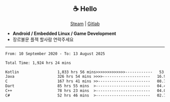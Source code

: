<h2 align="center"> ☕ Hello </h2>

<p align="center">
  <a href="https://steamcommunity.com/id/Niforances/">Steam</a> |
  <a href="https://gitlab.com/niforances">Gitlab</a>
</p>

 - **Android / Embedded Linux / Game Development**
 - 장르불문 플젝 할사람 연락주세요

------

<!--START_SECTION:waka-->

```txt
From: 10 September 2020 - To: 13 August 2025

Total Time: 1,924 hrs 24 mins

Kotlin                 1,033 hrs 56 mins>>>>>>>>>>>>>------------   53.73 %
Java                   326 hrs 54 mins >>>>---------------------   16.99 %
C                      167 hrs 41 mins >>-----------------------   08.71 %
Dart                   85 hrs 55 mins  >------------------------   04.46 %
C++                    78 hrs 23 mins  >------------------------   04.07 %
C#                     52 hrs 46 mins  >------------------------   02.74 %
```

<!--END_SECTION:waka-->
